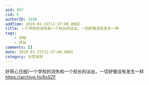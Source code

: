 ```yaml
---
aid: 907
cid: 5
authorID: 1450
addTime: 2019-01-15T11:37:00.000Z
title: 一个学校的消失和一个校长的淡出，一切好像没有发生一样
tags:
    - 学校
    - 校长
comments: []
date: 2019-01-15T11:37:00.000Z
category: 分享发现
---
```


好奇心日报|一个学校的消失和一个校长的淡出，一切好像没有发生一样 https://archive.fo/6sSZF
